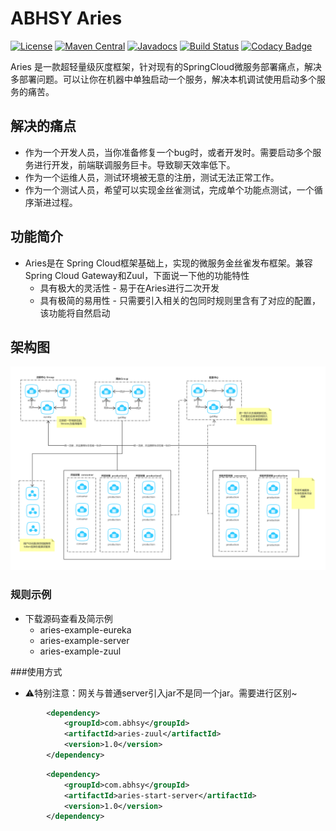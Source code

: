# ABHSY Aries
[![License](https://img.shields.io/badge/License-Apache%202.0-blue.svg?label=license)](https://github.com/ABHSY/Aries)
[![Maven Central](https://img.shields.io/maven-central/v/com.nepxion/discovery.svg?label=maven%20central)](https://github.com/ABHSY/Aries)
[![Javadocs](http://www.javadoc.io/badge/com.nepxion/discovery-plugin-framework.svg)](https://github.com/ABHSY/Aries)
[![Build Status](https://travis-ci.org/Nepxion/Discovery.svg?branch=master)](https://github.com/ABHSY/Aries)
[![Codacy Badge](https://api.codacy.com/project/badge/Grade/8e39a24e1be740c58b83fb81763ba317)](https://github.com/ABHSY/Aries)

Aries 是一款超轻量级灰度框架，针对现有的SpringCloud微服务部署痛点，解决多部署问题。可以让你在机器中单独启动一个服务，解决本机调试使用启动多个服务的痛苦。

## 解决的痛点
- 作为一个开发人员，当你准备修复一个bug时，或者开发时。需要启动多个服务进行开发，前端联调服务巨卡。导致聊天效率低下。
- 作为一个运维人员，测试环境被无意的注册，测试无法正常工作。
- 作为一个测试人员，希望可以实现金丝雀测试，完成单个功能点测试，一个循序渐进过程。


## 功能简介
- Aries是在 Spring Cloud框架基础上，实现的微服务金丝雀发布框架。兼容 Spring Cloud Gateway和Zuul，下面说一下他的功能特性
  - 具有极大的灵活性 - 易于在Aries进行二次开发
  - 具有极简的易用性 - 只需要引入相关的包同时规则里含有了对应的配置，该功能将自然启动


## 架构图
![Alt text](https://github.com/ABHSY/Aries/blob/master/doc/doc.jpg)


### 规则示例
- 下载源码查看及简示例
  - aries-example-eureka
  - aries-example-server
  - aries-example-zuul

###使用方式

- :warning:特别注意：网关与普通server引入jar不是同一个jar。需要进行区别~
```xml
        <dependency>
            <groupId>com.abhsy</groupId>
            <artifactId>aries-zuul</artifactId>
            <version>1.0</version>
        </dependency>
```
```xml
        <dependency>
            <groupId>com.abhsy</groupId>
            <artifactId>aries-start-server</artifactId>
            <version>1.0</version>
        </dependency>

```


